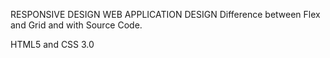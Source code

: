 RESPONSIVE DESIGN WEB APPLICATION DESIGN Difference between Flex and Grid and with Source Code.

HTML5 and CSS 3.0
